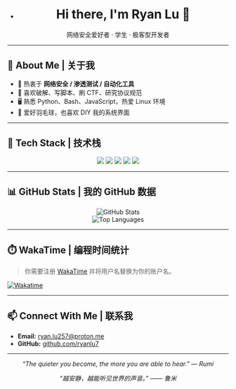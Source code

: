 - <h1 align="center">Hi there, I'm Ryan Lu 👋</h1>
<p align="center">网络安全爱好者 · 学生 · 极客型开发者</p>

---

## 🧠 About Me | 关于我

- 🔐 热衷于 **网络安全 / 渗透测试 / 自动化工具**
- 🧩 喜欢破解、写脚本、刷 CTF、研究协议规范
- 🖥️ 熟悉 Python、Bash、JavaScript，热爱 Linux 环境
- 🏸 爱好羽毛球，也喜欢 DIY 我的系统界面

---

## 🧰 Tech Stack | 技术栈

<p align="center">
  <img src="https://img.shields.io/badge/Python-3670A0?style=for-the-badge&logo=python&logoColor=ffdd54" />
  <img src="https://img.shields.io/badge/JavaScript-F7DF1E?style=for-the-badge&logo=javascript&logoColor=black" />
  <img src="https://img.shields.io/badge/Linux-FCC624?style=for-the-badge&logo=linux&logoColor=black" />
  <img src="https://img.shields.io/badge/Bash-4EAA25?style=for-the-badge&logo=gnubash&logoColor=white" />
  <img src="https://img.shields.io/badge/Git-F05032?style=for-the-badge&logo=git&logoColor=white" />
</p>

---

## 📊 GitHub Stats | 我的 GitHub 数据

<p align="center">
  <img src="https://github-readme-stats.vercel.app/api?username=chinasuyi&show_icons=true&theme=radical&hide_border=true" alt="GitHub Stats" />
  <br>
  <img src="https://github-readme-stats.vercel.app/api/top-langs/?username=chinasuyi&layout=compact&theme=radical&hide_border=true" alt="Top Languages" />
</p>

---

## ⏱️ WakaTime | 编程时间统计

> 你需要注册 [WakaTime](https://wakatime.com) 并将用户名替换为你的账户名。

[![Wakatime](https://wakatime.com/badge/user/your-wakatime-username.svg)](https://wakatime.com/@your-wakatime-username)

---

## 📫 Connect With Me | 联系我

- **Email:** [ryan.lu257@proton.me](mailto:ryan.lu257@proton.me)
- **GitHub:** [github.com/ryanlu7](https://github.com/ryanlu7)

---

<p align="center"><em>“The quieter you become, the more you are able to hear.” — Rumi</em></p>
<p align="center"><em>“越安静，越能听见世界的声音。” —— 鲁米</em></p>
<!---
ryanlus/ryanlus is a ✨ special ✨ repository because its `README.md` (this file) appears on your GitHub profile.
You can click the Preview link to take a look at your changes.
--->
